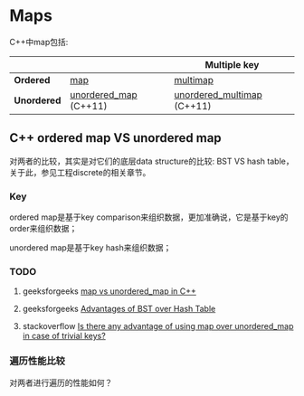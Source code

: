# Maps

C++中map包括: 

|               |                                                              | Multiple key                                                 |
| ------------- | ------------------------------------------------------------ | ------------------------------------------------------------ |
| **Ordered**   | [map](https://en.cppreference.com/w/cpp/container/map)       | [multimap](https://en.cppreference.com/w/cpp/container/multimap) |
| **Unordered** | [unordered_map](https://en.cppreference.com/w/cpp/container/unordered_map) (C++11) | [unordered_multimap](https://en.cppreference.com/w/cpp/container/unordered_multimap) (C++11) |



## C++ ordered map VS unordered map

对两者的比较，其实是对它们的底层data structure的比较: BST VS hash table，关于此，参见工程discrete的相关章节。

### Key

ordered map是基于key comparison来组织数据，更加准确说，它是基于key的order来组织数据；

unordered map是基于key hash来组织数据；



### TODO

1) geeksforgeeks [map vs unordered_map in C++](https://www.geeksforgeeks.org/map-vs-unordered_map-c/)

2) geeksforgeeks [Advantages of BST over Hash Table](https://www.geeksforgeeks.org/advantages-of-bst-over-hash-table/)

3) stackoverflow [Is there any advantage of using map over unordered_map in case of trivial keys?](https://stackoverflow.com/questions/2196995/is-there-any-advantage-of-using-map-over-unordered-map-in-case-of-trivial-keys)

### 遍历性能比较

对两者进行遍历的性能如何？



